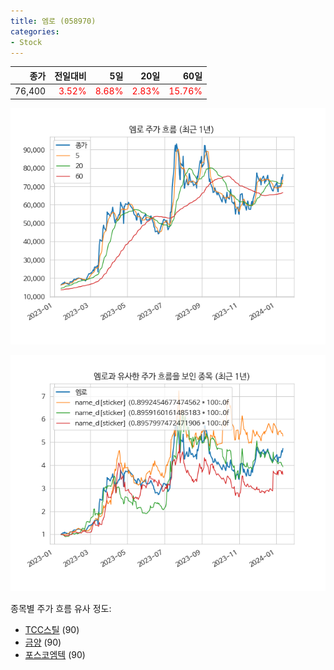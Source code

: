 ```yaml
---
title: 엠로 (058970)
categories:
- Stock
---
```


|종가|전일대비|5일|20일|60일|
|---:|-------:|--:|---:|---:|
|76,400|<span style="color: red">3.52%</span>|<span style="color: red">8.68%</span>|<span style="color: red">2.83%</span>|<span style="color: red">15.76%</span>|


<!-- more -->

![058970](/assets/images/stock/058970.png)

![058970](/assets/images/stock/058970_sim.png)

종목별 주가 흐름 유사 정도:
- [TCC스틸](/stock/002710/) (90)
- [금양](/stock/001570/) (90)
- [포스코엠텍](/stock/009520/) (90)